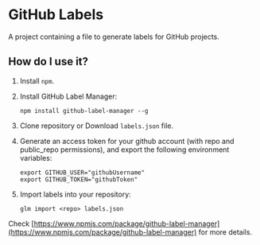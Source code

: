 # GitHub Labels

A project containing a file to generate labels for GitHub projects.

## How do I use it?

1. Install ```npm```.
2. Install GitHub Label Manager:

	```
	npm install github-label-manager --g
	```
3. Clone repository or Download ```labels.json``` file.
4. Generate an access token for your github account (with repo and public_repo permissions), and export the following environment variables:
	
	```
	export GITHUB_USER="githubUsername"
	export GITHUB_TOKEN="githubToken"
	```
5. Import labels into your repository:

	```
	glm import <repo> labels.json
	```

Check [https://www.npmjs.com/package/github-label-manager](https://www.npmjs.com/package/github-label-manager) for more details.
